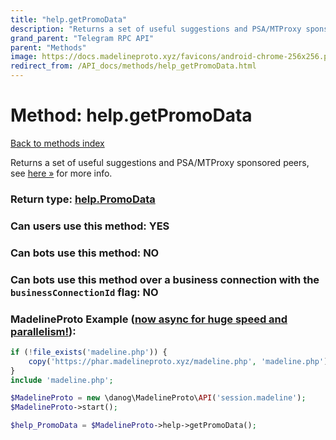 ```yaml
---
title: "help.getPromoData"
description: "Returns a set of useful suggestions and PSA/MTProxy sponsored peers, see [here »](https://core.telegram.org/api/config#suggestions) for more info."
grand_parent: "Telegram RPC API"
parent: "Methods"
image: https://docs.madelineproto.xyz/favicons/android-chrome-256x256.png
redirect_from: /API_docs/methods/help_getPromoData.html
---
```

# Method: help.getPromoData
[Back to methods index](index.html)



Returns a set of useful suggestions and PSA/MTProxy sponsored peers, see [here »](https://core.telegram.org/api/config#suggestions) for more info.



### Return type: [help.PromoData](/API_docs/types/help.PromoData.html)

### Can users use this method: **YES**


### Can bots use this method: **NO**


### Can bots use this method over a business connection with the `businessConnectionId` flag: **NO**


### MadelineProto Example ([now async for huge speed and parallelism!](https://docs.madelineproto.xyz/docs/ASYNC.html)):


```php
if (!file_exists('madeline.php')) {
    copy('https://phar.madelineproto.xyz/madeline.php', 'madeline.php');
}
include 'madeline.php';

$MadelineProto = new \danog\MadelineProto\API('session.madeline');
$MadelineProto->start();

$help_PromoData = $MadelineProto->help->getPromoData();
```


